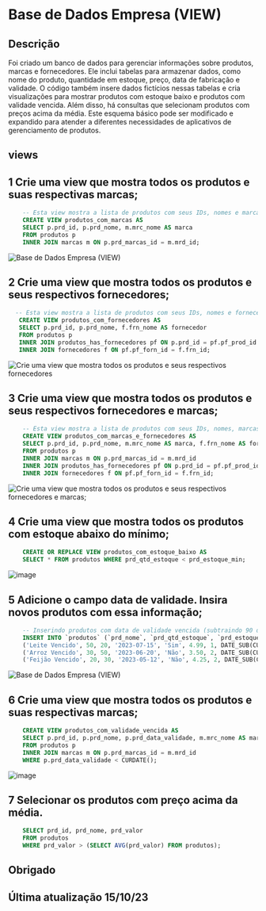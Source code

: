 # Base de Dados Empresa (VIEW)
## Descrição
Foi criado um banco de dados para gerenciar informações sobre produtos, marcas e fornecedores. Ele inclui tabelas para armazenar dados, como nome do produto, quantidade em estoque, preço, data de fabricação e validade. O código também insere dados fictícios nessas tabelas e cria visualizações para mostrar produtos com estoque baixo e produtos com validade vencida. Além disso, há consultas que selecionam produtos com preços acima da média. Este esquema básico pode ser modificado e expandido para atender a diferentes necessidades de aplicativos de gerenciamento de produtos.

## views

## 1 Crie uma view que mostra todos os produtos e suas respectivas marcas;
```sql
    -- Esta view mostra a lista de produtos com seus IDs, nomes e marcas correspondentes.
    CREATE VIEW produtos_com_marcas AS
    SELECT p.prd_id, p.prd_nome, m.mrc_nome AS marca
    FROM produtos p
    INNER JOIN marcas m ON p.prd_marcas_id = m.mrd_id;
```
![Base de Dados Empresa (VIEW)](https://github.com/bancos-de-dados/Base-de-Dados-Empresa-VIEW-/assets/127689567/eb3c9995-8931-4ad6-af9f-47aca0a46160)


## 2 Crie uma view que mostra todos os produtos e seus respectivos fornecedores;

 ```sql
   -- Esta view mostra a lista de produtos com seus IDs, nomes e fornecedores correspondentes.
    CREATE VIEW produtos_com_fornecedores AS
    SELECT p.prd_id, p.prd_nome, f.frn_nome AS fornecedor
    FROM produtos p
    INNER JOIN produtos_has_fornecedores pf ON p.prd_id = pf.pf_prod_id
    INNER JOIN fornecedores f ON pf.pf_forn_id = f.frn_id;
```
![Crie uma view que mostra todos os produtos e seus respectivos fornecedores](https://github.com/bancos-de-dados/Base-de-Dados-Empresa-VIEW-/assets/127689567/90d24cab-5c36-409a-8d24-49fe447b0e62)


## 3 Crie uma view que mostra todos os produtos e seus respectivos fornecedores e marcas;

```sql
    -- Esta view mostra a lista de produtos com seus IDs, nomes, marcas e fornecedores correspondentes.
    CREATE VIEW produtos_com_marcas_e_fornecedores AS
    SELECT p.prd_id, p.prd_nome, m.mrc_nome AS marca, f.frn_nome AS fornecedor
    FROM produtos p
    INNER JOIN marcas m ON p.prd_marcas_id = m.mrd_id
    INNER JOIN produtos_has_fornecedores pf ON p.prd_id = pf.pf_prod_id
    INNER JOIN fornecedores f ON pf.pf_forn_id = f.frn_id;
```
![Crie uma view que mostra todos os produtos e seus respectivos fornecedores e marcas;](https://github.com/bancos-de-dados/Base-de-Dados-Empresa-VIEW-/assets/127689567/503d6ca8-8344-46dc-ab69-c0d64400084f)


## 4 Crie uma view que mostra todos os produtos com estoque abaixo do mínimo;
```sql
    CREATE OR REPLACE VIEW produtos_com_estoque_baixo AS
    SELECT * FROM produtos WHERE prd_qtd_estoque < prd_estoque_min;
```
![image](https://github.com/bancos-de-dados/Base-de-Dados-Empresa-VIEW-/assets/127689567/3fdd4c04-f2c8-41c6-ba26-590ee5f37c63)



## 5 Adicione o campo data de validade. Insira novos produtos com essa informação;
```sql
    -- Inserindo produtos com data de validade vencida (subtraindo 90 dias da data atual)
    INSERT INTO `produtos` (`prd_nome`, `prd_qtd_estoque`, `prd_estoque_min`, `prd_data_fabricacao`, `prd_perecivel`, `prd_valor`, `prd_marcas_id`, `prd_data_validade`) VALUES
    ('Leite Vencido', 50, 20, '2023-07-15', 'Sim', 4.99, 1, DATE_SUB(CURDATE(), INTERVAL 90 DAY)),
    ('Arroz Vencido', 30, 50, '2023-06-20', 'Não', 3.50, 2, DATE_SUB(CURDATE(), INTERVAL 105 DAY)),
    ('Feijão Vencido', 20, 30, '2023-05-12', 'Não', 4.25, 2, DATE_SUB(CURDATE(), INTERVAL 120 DAY));
```
![Base de Dados Empresa (VIEW)](https://github.com/bancos-de-dados/Base-de-Dados-Empresa-VIEW-/assets/127689567/eb3c9995-8931-4ad6-af9f-47aca0a46160)

## 6 Crie uma view que mostra todos os produtos e suas respectivas marcas;
```sql
    CREATE VIEW produtos_com_validade_vencida AS
    SELECT p.prd_id, p.prd_nome, p.prd_data_validade, m.mrc_nome AS marca
    FROM produtos p
    INNER JOIN marcas m ON p.prd_marcas_id = m.mrd_id
    WHERE p.prd_data_validade < CURDATE();
```
![image](https://github.com/bancos-de-dados/Base-de-Dados-Empresa-VIEW-/assets/127689567/b27b3711-b968-44ec-8aa5-11eee8297d2d)

## 7  Selecionar os produtos com preço acima da média.
```sql
    SELECT prd_id, prd_nome, prd_valor
    FROM produtos
    WHERE prd_valor > (SELECT AVG(prd_valor) FROM produtos);
```
## Obrigado

## Última atualização 15/10/23
